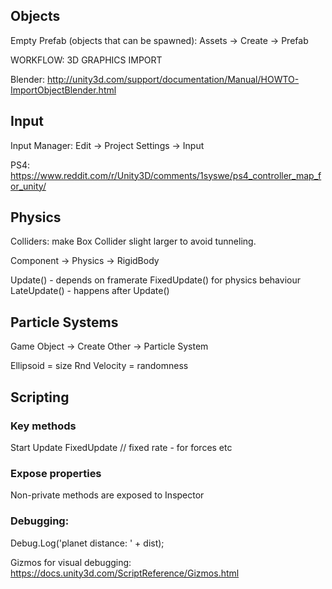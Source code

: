 ## Objects

Empty
Prefab (objects that can be spawned): Assets → Create → Prefab

WORKFLOW: 3D GRAPHICS IMPORT

Blender: http://unity3d.com/support/documentation/Manual/HOWTO-ImportObjectBlender.html



## Input

Input Manager: Edit → Project Settings → Input

PS4: https://www.reddit.com/r/Unity3D/comments/1syswe/ps4_controller_map_for_unity/


## Physics

Colliders: make Box Collider slight larger to avoid tunneling.

Component → Physics → RigidBody

Update() - depends on framerate
FixedUpdate() for physics behaviour
LateUpdate() - happens after Update()


## Particle Systems

Game Object → Create Other → Particle System

Ellipsoid = size
Rnd Velocity = randomness


## Scripting

### Key methods

Start
Update
FixedUpdate // fixed rate - for forces etc

### Expose properties

Non-private methods are exposed to Inspector

### Debugging:

Debug.Log('planet distance: ' + dist);

Gizmos for visual debugging: https://docs.unity3d.com/ScriptReference/Gizmos.html
